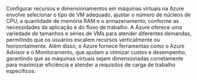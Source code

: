 Configurar recursos e dimensionamentos em máquinas virtuais na Azure envolve selecionar o tipo de VM adequado, ajustar o número de núcleos de CPU, a quantidade de memória RAM e o armazenamento, conforme as necessidades da aplicação e do fluxo de trabalho. A Azure oferece uma variedade de tamanhos e séries de VMs para atender diferentes demandas, permitindo que os usuários escalem recursos verticalmente ou horizontalmente. Além disso, o Azure fornece ferramentas como o Azure Advisor e o Monitoramento, que ajudam a otimizar custos e desempenho, garantindo que as máquinas virtuais sejam dimensionadas corretamente para maximizar eficiência e atender a requisitos de carga de trabalho específicos.